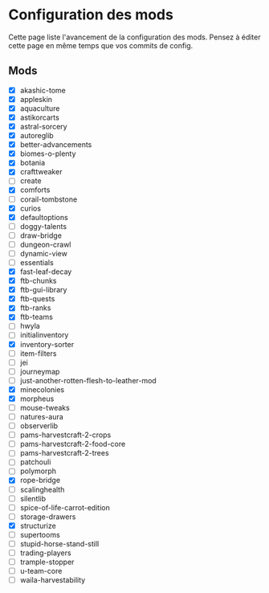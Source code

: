 # Configuration des mods

Cette page liste l'avancement de la configuration des mods.
Pensez à éditer cette page en même temps que vos commits de config.

## Mods

- [x] akashic-tome
- [x] appleskin
- [x] aquaculture
- [x] astikorcarts
- [x] astral-sorcery
- [x] autoreglib
- [x] better-advancements
- [x] biomes-o-plenty
- [x] botania
- [x] crafttweaker
- [ ] create
- [x] comforts
- [ ] corail-tombstone
- [x] curios
- [x] defaultoptions
- [ ] doggy-talents
- [ ] draw-bridge
- [ ] dungeon-crawl
- [ ] dynamic-view
- [ ] essentials
- [x] fast-leaf-decay
- [x] ftb-chunks
- [x] ftb-gui-library
- [x] ftb-quests
- [x] ftb-ranks
- [x] ftb-teams
- [ ] hwyla
- [ ] initialinventory
- [x] inventory-sorter
- [ ] item-filters
- [ ] jei
- [ ] journeymap
- [ ] just-another-rotten-flesh-to-leather-mod
- [x] minecolonies
- [x] morpheus
- [ ] mouse-tweaks
- [ ] natures-aura
- [ ] observerlib
- [ ] pams-harvestcraft-2-crops
- [ ] pams-harvestcraft-2-food-core
- [ ] pams-harvestcraft-2-trees
- [ ] patchouli
- [ ] polymorph
- [x] rope-bridge
- [ ] scalinghealth
- [ ] silentlib
- [ ] spice-of-life-carrot-edition
- [ ] storage-drawers
- [x] structurize
- [ ] supertooms
- [ ] stupid-horse-stand-still
- [ ] trading-players
- [ ] trample-stopper
- [ ] u-team-core
- [ ] waila-harvestability
